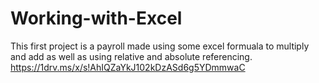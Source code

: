 # Working-with-Excel
This first project is a payroll made using some excel formuala to multiply and add as well as using relative and absolute referencing.
https://1drv.ms/x/s!AhIQZaYkJ102kDzASd6g5YDmmwaC
